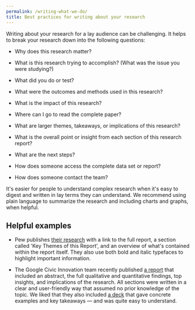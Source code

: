 ```yaml
---
permalink: /writing-what-we-do/
title: Best practices for writing about your research
---
```


Writing about your research for a lay audience can be challenging. It helps to break your research down into the following questions:

* Why does this research matter?

* What is this research trying to accomplish? (What was the issue you were studying?)

* What did you do or test?

* What were the outcomes and methods used in this research?

* What is the impact of this research?

* Where can I go to read the complete paper?

* What are larger themes, takeaways, or implications of this research?

* What is the overall point or insight from each section of this research report?

* What are the next steps?

* How does someone access the complete data set or report?

* How does someone contact the team?

It's easier for people to understand complex research when it's easy to digest and written in lay terms they can understand. We recommend using plain language to summarize the research and including charts and graphs, when helpful.

## Helpful examples

* Pew publishes [their research](http://www.pewinternet.org/2015/04/01/us-smartphone-use-in-2015/) with a link to the full report, a section called 'Key Themes of this Report', and an overview of what's contained within the report itself. They also use both bold and italic typefaces to highlight important information.

* The Google Civic Innovation team recently published [a report](http://googlepolitics.blogspot.com/2015/06/understanding-americas-interested.html) that included an abstract, the full qualitative and quantitative findings, top insights, and implications of the research. All sections were written in a clear and user-friendly way that assumed no prior knowledge of the topic. We liked that they also included [a deck](https://drive.google.com/file/d/0B4Nqm_QFLwnLSHdRN3dmb3JRaU0/view) that gave concrete examples and key takeaways — and was quite easy to understand.
